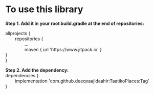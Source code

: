 # To use this library
<b>Step 1. Add it in your root build.gradle at the end of repositories:</b>
<br>
<p>
    allprojects {<br>
       <span style="padding-left: 30px;"> repositories {<br></span>
           <span style="padding-left: 60px;"> ...<br></span>
           <span style="padding-left: 60px;"> maven { url 'https://www.jitpack.io' }<br></span>
        }<br></span>
    }<br>
</p>
<p>
<b>Step 2. Add the dependency:</b><br>
dependencies {<br>
<span style="padding-left: 30px;">
    implementation 'com.github.deeqxaajidaahir:TaatikoPlaces:Tag'</span>
    <br>
}
</p>